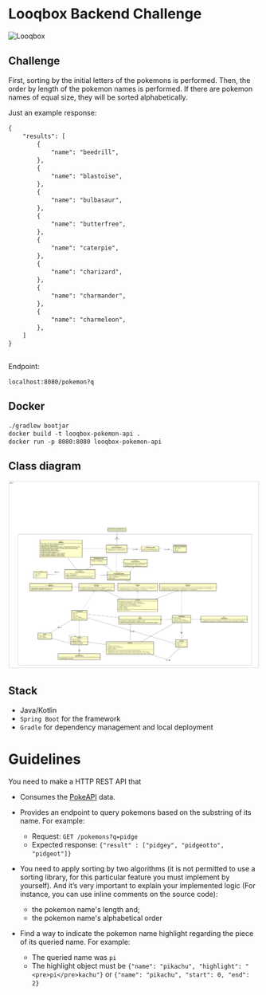 # Looqbox Backend Challenge
![Looqbox](https://github.com/looqbox/looqbox-backend-challenge/blob/master/logo.png)

## Challenge

First, sorting by the initial letters of the pokemons is performed. Then, the order by length of the pokemon names is performed. If there are pokemon names of equal size, they will be sorted alphabetically.

Just an example response:

```
{
    "results": [
        {
            "name": "beedrill",
        },
        {
            "name": "blastoise",
        },
        {
            "name": "bulbasaur",
        },
        {
            "name": "butterfree",
        },
        {
            "name": "caterpie",
        },
        {
            "name": "charizard",
        },
        {
            "name": "charmander",
        },
        {
            "name": "charmeleon",
        },
    ] 
}


```
Endpoint:

```
localhost:8080/pokemon?q

```

## Docker

```
./gradlew bootjar
docker build -t looqbox-pokemon-api .     
docker run -p 8080:8080 looqbox-pokemon-api
```

## Class diagram 

![classDiagram](https://github.com/RamonBecker/looqbox-backend-challenge/blob/master/diagrams/UML%20Class%20Diagram.png)



## Stack
- Java/Kotlin
- `Spring Boot` for the framework
- `Gradle` for dependency management and local deployment


# Guidelines
You need to make a HTTP REST API that 
- Consumes the [PokeAPI](https://pokeapi.co/) data.
- Provides an endpoint to query pokemons based on the substring of its name. For example:
  - Request: `GET /pokemons?q=pidge`
  - Expected response: ```{"result" : ["pidgey", "pidgeotto", "pidgeot"]}```
- You need to apply sorting by two algorithms (it is not permitted to use a sorting library, for this particular feature you must implement by yourself). And it’s very important to explain your implemented logic (For instance, you can use inline comments on the source code): 
  - the pokemon name's length and; 
  - the pokemon name's alphabetical order 
 
- Find a way to indicate the pokemon name highlight regarding the piece of its queried name. For example:
  - The queried name was `pi`
  - The highlight object must be ```{"name": "pikachu", "highlight": "<pre>pi</pre>kachu"}``` or ```{"name": "pikachu", "start": 0, "end": 2}```
